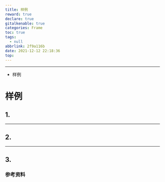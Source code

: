 ```yaml
---
title: 样例
reward: true
declare: true
gitalkenable: true
categories: Frame
toc: true
tags:
  - null
abbrlink: 2f9a116b
date: 2021-12-12 22:18:36
top:
---
```

---

* 样例

<!-- more -->

# 样例

## 1. 







---

## 2. 





---

## 3. 





### 参考资料



